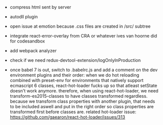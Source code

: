 - compress html sent by server
- autodll plugin
- open issue at emotion because .css files are created in /src/ subtree
- integrate react-error-overlay from CRA or whatever ives van hoorne did for codesandbox
- add webpack analyzer
- check if we need redux-devtool-extension/logOnlyInProduction

- once babel 7 is out, switch to .babelrc.js and add a comment on the dev environment plugins and their order: when we do hot reloading combined with preset-env for environments that natively support ecmascript 6 classes, react-hot-loader fucks up so that atleast setState doesn't work anymore. therefore, when using react-hot-loader, we need transform-es2015-classes to have classes transformed regardless. because we transform class properties with another plugin, that needs to be included aswell and put in the right order so class properties are transformed first before classes are. related hot-loader issue: https://github.com/gaearon/react-hot-loader/issues/313